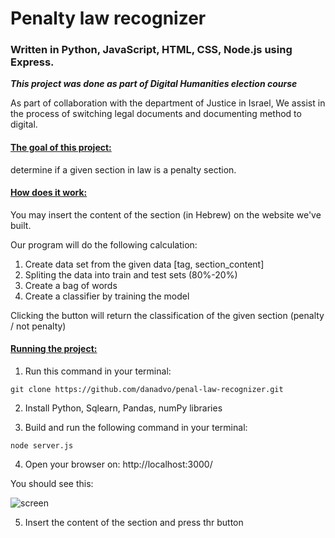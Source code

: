 # Penalty law recognizer
### Written in Python, JavaScript, HTML, CSS, Node.js using Express.
***This project was done as part of Digital Humanities election course***

As part of collaboration with the department of Justice in Israel, We assist in the process of switching legal documents and documenting method to digital.

#### <ins> The goal of this project:

determine if a given section in law is a penalty section.

#### <ins> How does it work:

You may insert the content of the section (in Hebrew) on the website we've built.

Our program will do the following calculation: 

1. Create data set from the given data [tag, section_content]
2. Spliting the data into train and test sets (80%-20%)
3. Create a bag of words
4. Create a classifier by training the model

Clicking the button will return the classification of the given section (penalty / not penalty)

#### <ins> Running the project: </ins>

1. Run this command in your terminal:

``` git clone https://github.com/danadvo/penal-law-recognizer.git ```

2. Install Python, Sqlearn, Pandas, numPy libraries

3. Build and run the following command in your terminal:

``` node server.js ```

4. Open your browser on: http://localhost:3000/ 

You should see this:

![screen](https://iili.io/qFjLrv.png)

5. Insert the content of the section and press thr button
